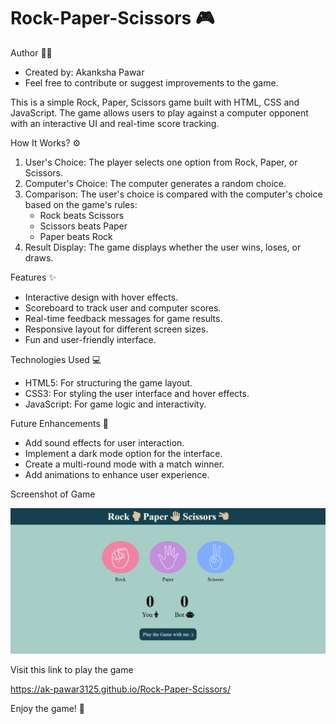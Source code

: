 # Rock-Paper-Scissors 🎮

Author 👨‍💻
- Created by: Akanksha Pawar 
- Feel free to contribute or suggest improvements to the game.

This is a simple Rock, Paper, Scissors game built with HTML, CSS and JavaScript. The game allows users to play against a computer opponent with an interactive UI and real-time score tracking.

How It Works? ⚙️
1. User's Choice: The player selects one option from Rock, Paper, or Scissors.
2. Computer's Choice: The computer generates a random choice.
3. Comparison: The user's choice is compared with the computer's choice based on the game's rules:
   - Rock beats Scissors
   - Scissors beats Paper
   - Paper beats Rock
4. Result Display: The game displays whether the user wins, loses, or draws.

Features ✨
- Interactive design with hover effects.
- Scoreboard to track user and computer scores.
- Real-time feedback messages for game results.
- Responsive layout for different screen sizes.
- Fun and user-friendly interface.

Technologies Used 💻
- HTML5: For structuring the game layout.
- CSS3: For styling the user interface and hover effects.
- JavaScript: For game logic and interactivity.

Future Enhancements 🚀
- Add sound effects for user interaction.
- Implement a dark mode option for the interface.
- Create a multi-round mode with a match winner.
- Add animations to enhance user experience.

Screenshot of Game

![alt text](<Screenshot (1145).png>)

Visit this link to play the game

https://ak-pawar3125.github.io/Rock-Paper-Scissors/

Enjoy the game! 🥳